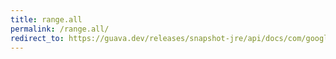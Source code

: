 ```yaml
---
title: range.all
permalink: /range.all/
redirect_to: https://guava.dev/releases/snapshot-jre/api/docs/com/google/common/collect/Range.html#all--
---
```

